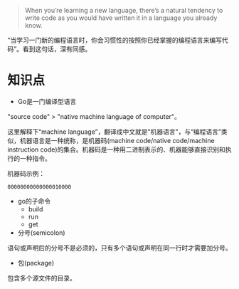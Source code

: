 >When you’re learning a new language, there’s a natural tendency to write code as you would
>have written it in a language you already know. 

“当学习一门新的编程语言时，你会习惯性的按照你已经掌握的编程语言来编写代码”。看到这句话，深有同感。

# 知识点

- Go是一门编译型语言

"source code" > "native machine language of computer"。

这里解释下“machine language”，翻译成中文就是"机器语言"，与“编程语言”类似，机器语言是一种统称，是机器码(machine code/native code/machine instruction code)的集合。机器码是一种用二进制表示的、机器能够直接识别和执行的一种指令。

机器码示例：

```
00000000000000010000 
```

- go的子命令
  - build
  - run
  - get
- 分号(semicolon)

语句或声明后的分号不是必须的，只有多个语句或声明在同一行时才需要加分号。

- 包(package)

包含多个源文件的目录。

